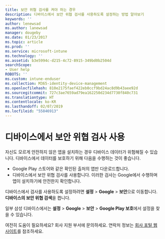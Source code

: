 ```yaml
---
title: 보안 위협 검사를 켜야 하는 경우
description: 디바이스에서 보안 위협 검사를 사용하도록 설정하는 방법 알아보기
keywords: ''
author: lenewsad
ms.author: lanewsad
manager: dougeby
ms.date: 01/23/2017
ms.topic: article
ms.prod: ''
ms.service: microsoft-intune
ms.technology: ''
ms.assetid: b3e5994c-d215-4c72-8915-349bd0b2504d
searchScope:
- User help
ROBOTS: ''
ms.custom: intune-enduser
ms.collection: M365-identity-device-management
ms.openlocfilehash: 810e2175faef422eb0ccf9bd24ac8d9b43aee92d
ms.sourcegitcommit: 727c3ae7659ad79ea162250d234d7730f840c731
ms.translationtype: HT
ms.contentlocale: ko-KR
ms.lasthandoff: 02/07/2019
ms.locfileid: "55846913"
---
```

# <a name="enable-security-threat-scans-on-your-device"></a>디바이스에서 보안 위협 검사 사용 
자신도 모르게 안전하지 않은 앱을 설치하는 경우 디바이스 데이터가 위험해질 수 있습니다. 디바이스에서 데이터를 보호하기 위해 다음을 수행하는 것이 좋습니다. 

* Google Play 스토어와 같은 확인된 출처의 앱만 다운로드합니다.  
* 디바이스에서 보안 위협 검사를 사용합니다. 이러한 검사는 Google에서 수행하며 앱이 설치하기에 안전한지 확인합니다.  

디바이스에서 검사를 사용하도록 설정하려면 **설정** > **Google** > **보안**으로 이동합니다. **디바이스의 보안 위협 검색**을 켭니다.  

일부 삼성 디바이스에서는 **설정** > **Google** > **보안** > **Google Play 보호**에서 설정을 찾을 수 있습니다.

여전히 도움이 필요하세요? 회사 지원 부서에 문의하세요. 연락처 정보는 [회사 포털 웹 사이트](https://go.microsoft.com/fwlink/?linkid=2010980)를 참조하세요. 
